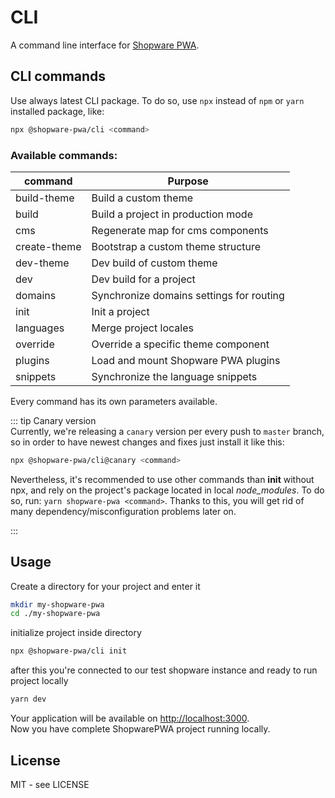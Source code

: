 # CLI

A command line interface for [Shopware PWA](https://github.com/DivanteLtd/shopware-pwa).

## CLI commands

Use always latest CLI package. To do so, use `npx` instead of `npm` or `yarn` installed package, like:

```bash
npx @shopware-pwa/cli <command>
```

### Available commands:

| command       | Purpose              |
| ---------     | -------------------  |
| build-theme   | Build a custom theme |
| build         | Build a project in production mode |
| cms           | Regenerate map for cms components  |
| create-theme  | Bootstrap a custom theme structure |
| dev-theme     | Dev build of custom theme |
| dev           | Dev build for a project |
| domains       | Synchronize domains settings for routing |
| init          | Init a project |
| languages     | Merge project locales |
| override      | Override a specific theme component |
| plugins       | Load and mount Shopware PWA plugins |
| snippets      | Synchronize the language snippets |

Every command has its own parameters available. 

::: tip Canary version  
Currently, we're releasing a `canary` version per every push to `master` branch, so in order to have newest changes and fixes just install it like this:

```bash
npx @shopware-pwa/cli@canary <command>
```

Nevertheless, it's recommended to use other commands than **init** without npx, and rely on the project's package located in local  *node_modules*. To do so, run: `yarn shopware-pwa <command>`. Thanks to this, you will get rid of many dependency/misconfiguration problems later on.

:::

## Usage

Create a directory for your project and enter it

```bash
mkdir my-shopware-pwa
cd ./my-shopware-pwa
```

initialize project inside directory

```bash
npx @shopware-pwa/cli init
```

after this you're connected to our test shopware instance and ready to run project locally

```bash
yarn dev
```

Your application will be available on [http://localhost:3000](http://localhost:3000).  
Now you have complete ShopwarePWA project running locally.

## License

MIT - see LICENSE
